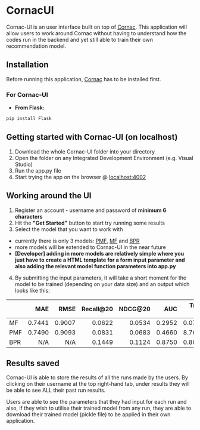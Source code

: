 # CornacUI

Cornac-UI is an user interface built on top of [Cornac](https://github.com/PreferredAI/cornac). This application will allow users to work around Cornac without having to understand how the codes run in the backend and yet still able to train their own recommendation model. 

## Installation
Before running this application, [Cornac](https://github.com/PreferredAI/cornac) has to be installed first.


### For Cornac-UI
  - **From Flask:**
```sh
pip install Flask
```

## Getting started with Cornac-UI (on localhost)
1) Download the whole Cornac-UI folder into your directory
2) Open the folder on any Integrated Development Environment (e.g. Visual Studio)
3) Run the app.py file 
4) Start trying the app on the browser @ [localhost:4002](http://localhost:4002)

## Working around the UI
1) Register an account - username and password of **minimum 6 characters**
2) Hit the **"Get Started"** button to start try running some results
3) Select the model that you want to work with 
  - currently there is only 3 models: [PMF](https://github.com/PreferredAI/cornac/tree/master/cornac/models/pmf), [MF](https://github.com/PreferredAI/cornac/tree/master/cornac/models/mf) and [BPR](https://github.com/PreferredAI/cornac/tree/master/cornac/models/bpr)
  - more models will be extended to Cornac-UI in the near future 
  - **[Developer] adding in more models are relatively simple where you just have to create a HTML template for a form input parameter and also adding the relevant model function parameters into app.py**
4) By submitting the input parameters, it will take a short moment for the model to be trained (depending on your data size) and an output which looks like this:

|     |    MAE |   RMSE | Recall@20 | NDCG@20 |    AUC | Train (s) | Test (s) |
| --- | -----: | -----: | --------: | ------: | -----: | --------: | -------: |
| MF | 0.7441 | 0.9007 |    0.0622 |  0.0534 | 0.2952 |    0.0791 |   1.3119 |
| PMF | 0.7490 | 0.9093 |    0.0831 |  0.0683 | 0.4660 |    8.7645 |   2.1569 |
| BPR | N/A | N/A |    0.1449 |  0.1124 | 0.8750 |    0.8898 |   1.3769 |


## Results saved 
Cornac-UI is able to store the results of all the runs made by the users. By clicking on their username at the top right-hand tab, under results they will be able to see ALL their past run results. 

Users are able to see the parameters that they had input for each run and also, if they wish to utilise their trained model from any run, they are able to download their trained model (pickle file) to be applied in their own application. 
